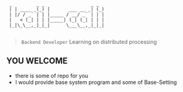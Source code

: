 

```
 _         _ _                 _ _ 
 | | ____ _(_) |       ___ __ _| (_)
 | |/ / _` | | |_____ / __/ _` | | |
 |   < (_| | | |_____| (_| (_| | | |
 |_|\_\__,_|_|_|      \___\__,_|_|_|


```

> `Backend Developer`
> Learning on distributed processing

## YOU WELCOME
- there is some of repo for you
- I would provide base system program and some of Base-Setting







